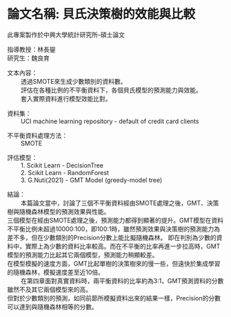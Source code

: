 # 論文名稱: 貝氏決策樹的效能與比較
此專案製作於中興大學統計研究所-碩士論文


指導教授：林長鋆<br>
研究生：魏良育<br>

文本內容：<br>
&nbsp;&nbsp;&nbsp;&nbsp;&nbsp;&nbsp;&nbsp;&nbsp;透過SMOTE來生成少數類別的資料數。<br>
&nbsp;&nbsp;&nbsp;&nbsp;&nbsp;&nbsp;&nbsp;&nbsp;評估在各種比例的不平衡資料下，各個貝氏模型的預測能力與效能。<br>
&nbsp;&nbsp;&nbsp;&nbsp;&nbsp;&nbsp;&nbsp;&nbsp;套入實際資料進行模型效能比對。<br>
  
資料集：<br>
&nbsp;&nbsp;&nbsp;&nbsp;&nbsp;&nbsp;&nbsp;&nbsp;UCI machine learning repository - default of credit card clients <br>

不平衡資料處理方法：<br>
&nbsp;&nbsp;&nbsp;&nbsp;&nbsp;&nbsp;&nbsp;&nbsp;SMOTE

評估模型：<br>
&nbsp;&nbsp;&nbsp;&nbsp;&nbsp;&nbsp;&nbsp;&nbsp;1. Scikit Learn - DecisionTree<br>
&nbsp;&nbsp;&nbsp;&nbsp;&nbsp;&nbsp;&nbsp;&nbsp;2. Scikit Learn - RandomForest<br>
&nbsp;&nbsp;&nbsp;&nbsp;&nbsp;&nbsp;&nbsp;&nbsp;3. G.Nuti(2021) - GMT Model (greedy-model tree)<br>

結論：<br>
&nbsp;&nbsp;&nbsp;&nbsp;&nbsp;&nbsp;&nbsp;&nbsp;本篇論文當中，討論了三個不平衡資料經由SMOTE處理之後，GMT、決策樹與隨機森林模型的預測效果與性能。<br>
三個模型在經由SMOTE處理之後，預測能力都得到顯著的提升。GMT模型在資料不平衡比例未超過10000:100，即100:1時，雖然預測效果與決策樹的預測能力為差不多，但在少數類別的Precision分數上能比擬隨機森林。
即在判別為少數的資料中，實際上為少數的資料比率較高。而在不平衡的比率再進一步拉高時，GMT模型的預測能力比起其它兩個模型，預測能力稍顯較差。<br>
在模型模擬的速度方面，GMT比起單樹的決策樹來的慢一些，但遠快於集成學習的隨機森林，模擬速度差至近10倍。<br>
&nbsp;&nbsp;&nbsp;&nbsp;&nbsp;&nbsp;&nbsp;&nbsp;在第四章面對真實資料時，兩平衡資料的比率約為3:1，GMT預測資料的分數雖然不及其它兩個模型來的高。<br>
 但對於少數類別的預測，如同前節所模擬資料出來的結果一樣，Precision的分數可以達到與隨機森林相等的分數。
